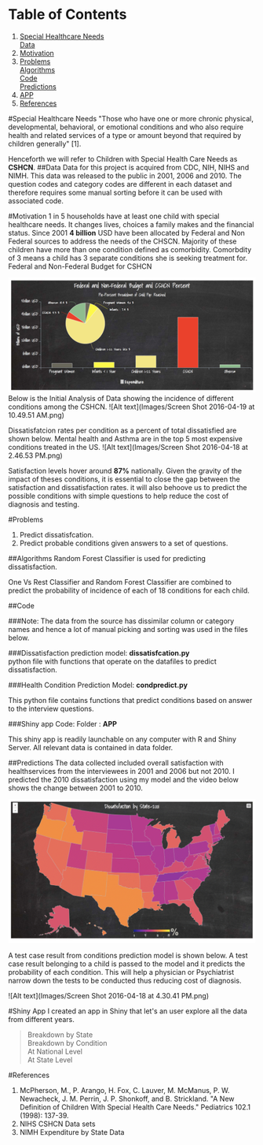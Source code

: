 
# Table of Contents
1. [Special Healthcare Needs](#special-healthcare-needs)<br>
	 [Data](##data)<br>
2. [Motivation](#motivation)<br>
3. [Problems](#problems)<br>
   [Algorithms](##Algorithms)<br>
	[Code](##code)<br>
	[Predictions](##predictions)<br>
4.	[APP](#shiny-app)<br>
5. [References](#references)<br>

#Special Healthcare Needs
"Those who have one or more chronic physical, developmental, behavioral, or emotional conditions and who
also require health and related services of a type or amount beyond that required by children generally" [1].

Henceforth we will refer to Children with Special Health Care Needs as <b>CSHCN</b>.
##Data
Data for this project is acquired from CDC, NIH, NIHS and NIMH. This data was released to the public in 2001, 2006 and 2010. The question codes and category codes are different in each dataset and therefore requires some manual sorting before it can be used with associated code.

#Motivation
1 in 5 households have at least one child with special healthcare needs. It changes lives, choices a family makes and the financial status. Since 2001 <b>4 billion</b> USD have been allocated by Federal and Non Federal sources to address the needs of the CHSCN. Majority of these children have more than one condition defined as comorbidity. Comorbdity of 3 means a child has 3 separate conditions she is seeking treatment for.
Federal and Non-Federal Budget for CSHCN


![Alt text](Images/Picture1.png)
Below is the Initial Analysis of Data showing the incidence of different conditions among the CSHCN.
![Alt text](Images/Screen Shot 2016-04-19 at 10.49.51 AM.png)

Dissatisfatcion rates per condition as a percent of total dissatisfied are shown below. Mental health and Asthma are in the top 5 most expensive conditions treated in the US. 
![Alt text](Images/Screen Shot 2016-04-18 at 2.46.53 PM.png)

Satisfaction levels hover around <b>87%</b> nationally. Given the gravity of the impact of theses conditions, it is essential to close the gap between the satisfaction and dissatisfaction rates. it will also behoove us to predict the possible conditions with simple questions to help reduce the cost of diagnosis and testing. 

#Problems
1. Predict dissatisfcation.
2. Predict probable conditions given answers to a set of questions. 

##Algorithms
Random Forest Classifier is used for predicting dissatisfaction.

One Vs Rest Classifier and Random Forest Classifier are combined to predict the probability of incidence of each of 18 conditions for each child. 

##Code

###Note: 
The data from the source has dissimilar column or category names and hence a lot of manual picking and sorting was used in the files below.

###Dissatisfaction prediction model:
<b>dissatisfcation.py</b><br>
python file with functions that operate on the datafiles to predict dissatisfaction.<br>



###Health Condition Prediction Model:
<b>condpredict.py</b> <br>

This python file contains functions that predict conditions based on answer to the interview questions.


###Shiny app Code:
Folder : <b> APP</b><br>

This shiny app is readily launchable on any computer with R and Shiny Server. All relevant data is contained in data folder. 


##Predictions
The data collected included overall satisfaction with healthservices from the interviewees in 2001 and 2006 but not 2010. I predicted the 2010 dissatisfaction using my model and the video below shows the change between 2001 to 2010.  

![Alt text](Images/output_MpniNm.gif)

A test case result from conditions prediction model is shown below. A test case result belonging to a child is passed to the model and it predicts the probability of each condition. This will help a physician or Psychiatrist narrow down the tests to be conducted thus reducing cost of diagnosis.

![Alt text](Images/Screen Shot 2016-04-18 at 4.30.41 PM.png)

#Shiny App
I created an app in Shiny that let's an user explore all the data from different years. 
> Breakdown by State <br>
> Breakdown by Condition<br>
> At National Level <br>
> At State Level



#References
1. McPherson, M., P. Arango, H. Fox, C. Lauver, M. McManus, P. W. Newacheck, J. M. Perrin, J. P. Shonkoff, and B. Strickland. "A New Definition of Children With Special Health Care Needs." Pediatrics 102.1 (1998): 137-39.
2. NIHS CSHCN Data sets
3. NIMH Expenditure by State Data